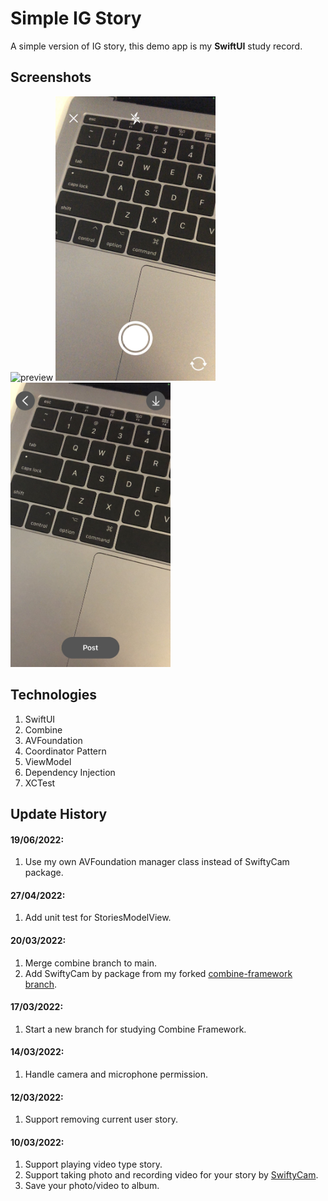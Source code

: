 # Simple IG Story
A simple version of IG story, this demo app is my **SwiftUI** study record.

## Screenshots
<img src="https://github.com/tzc1234/SimplifiedIgStories/blob/main/Screenshots/preview.gif" alt="preview" width="256" height="455"/> <img src="https://github.com/tzc1234/SimplifiedIgStories/blob/main/Screenshots/preview2.jpg" alt="preview2" width="256" height="455"/> <img src="https://github.com/tzc1234/SimplifiedIgStories/blob/main/Screenshots/preview3.jpg" alt="preview3" width="256" height="455"/>

## Technologies
1. SwiftUI
2. Combine
3. AVFoundation
4. Coordinator Pattern
5. ViewModel
6. Dependency Injection
7. XCTest

## Update History
#### 19/06/2022:
1. Use my own AVFoundation manager class instead of SwiftyCam package.

#### 27/04/2022:
1. Add unit test for StoriesModelView.

#### 20/03/2022:
1. Merge combine branch to main.
2. Add SwiftyCam by package from my forked [combine-framework branch](https://github.com/tzc1234/SwiftyCam/tree/combine-framework).

#### 17/03/2022:
1. Start a new branch for studying Combine Framework.

#### 14/03/2022:
1. Handle camera and microphone permission.

#### 12/03/2022:
1. Support removing current user story.

#### 10/03/2022:
1. Support playing video type story.
2. Support taking photo and recording video for your story by [SwiftyCam](https://github.com/Awalz/SwiftyCam).
3. Save your photo/video to album.